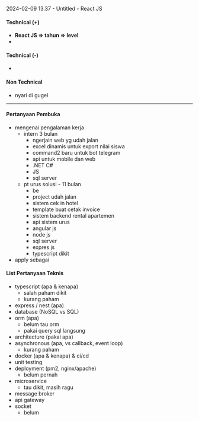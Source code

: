 2024-02-09 13.37 - Untitled - React JS

#### Technical (+) 

- **React JS => tahun => level**  
- 

#### Technical (-)  

- 

#### Non Technical  

- nyari di gugel

---

#### Pertanyaan Pembuka

- mengenai pengalaman kerja  
	- intern 3 bulan
		- ngerjain web yg udah jalan
		- excel dinamis untuk export nilai siswa
		- command2 baru untuk bot telegram
		- api untuk mobile dan web
		- .NET C#
		- JS
		- sql server
	- pt urus solusi - 11 bulan
		- be
		- project udah jalan
		- sistem cek in hotel
		- template buat cetak invoice
		- sistem backend rental apartemen
		- api sistem urus
		- angular js
		- node js
		- sql server
		- expres js
		- typescript dikit
- apply sebagai


#### List Pertanyaan Teknis

- typescript (apa & kenapa)
	- salah paham dikit
	- kurang paham
- express / nest (apa)
- database (NoSQL vs SQL)
- orm (apa)
	- belum tau orm
	- pakai query sql langsung
- architecture (pakai apa)
- asynchronous (apa, vs callback, event loop)
	- kurang paham
- docker (apa & kenapa) & ci/cd
- unit testing
- deployment (pm2, nginx/apache)
	- belum pernah
- microservice
	- tau dikit, masih ragu
- message broker
- api gateway
- socket
	- belum